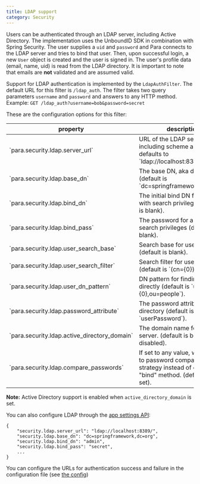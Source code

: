 ```yaml
---
title: LDAP support
category: Security
---
```


Users can be authenticated through an LDAP server, including Active Directory. The implementation uses the UnboundID
SDK in combination with Spring Security. The user supplies a `uid` and `password` and Para connects to the LDAP server
and tries to bind that user. Then, upon successful login, a new `User` object is created and the user is signed in.
The user's profile data (email, name, uid) is read from the LDAP directory. It is important to note that emails are
**not** validated and are assumed valid.

Support for LDAP authentication is implemented by the `LdapAuthFilter`. The default URL for this filter is
`/ldap_auth`. The filter takes two query parameters `username` and `password` and answers to any HTTP method.
Example: `GET /ldap_auth?username=bob&password=secret`

These are the configuration options for this filter:

<table class="table table-striped">
	<thead>
		<tr>
			<th>property</th>
			<th>description</th>
		</tr>
	</thead>
	<tbody>
		<tr><td>`para.security.ldap.server_url`</td><td>URL of the LDAP server, including scheme and port, defaults to `ldap://localhost:8389/`. </td></tr>
		<tr><td>`para.security.ldap.base_dn`</td><td>The base DN, aka domain (default is `dc=springframework,dc=org`). </td></tr>
		<tr><td>`para.security.ldap.bind_dn`</td><td>The initial bind DN for a user with search privileges (default is blank). </td></tr>
		<tr><td>`para.security.ldap.bind_pass`</td><td>The password for a user with search privileges (default is blank). </td></tr>
		<tr><td>`para.security.ldap.user_search_base`</td><td>Search base for user searches (default is blank).</td></tr>
		<tr><td>`para.security.ldap.user_search_filter`</td><td>Search filter for user searches (default is `(cn={0})`). </td></tr>
		<tr><td>`para.security.ldap.user_dn_pattern`</td><td>DN pattern for finding users directly (default is `uid={0},ou=people`). </td></tr>
		<tr><td>`para.security.ldap.password_attribute`</td><td>The password attribute in the directory (default is `userPassword`). </td></tr>
		<tr><td>`para.security.ldap.active_directory_domain`</td><td> The domain name for AD server. (default is blank, AD is disabled). </td></tr>
		<tr><td>`para.security.ldap.compare_passwords`</td><td> If set to any value, will switch to password comparison strategy instead of default "bind" method. (default - not set). </td></tr>
	</tbody>
</table>

**Note:** Active Directory support is enabled when `active_directory_domain` is set.

You can also configure LDAP through the [app settings API](#050-api-settings-put):
```
{
	"security.ldap.server_url": "ldap://localhost:8389/",
	"security.ldap.base_dn": "dc=springframework,dc=org",
	"security.ldap.bind_dn": "admin",
	"security.ldap.bind_pass": "secret",
	...
}
```

You can configure the URLs for authentication success and failure in the configuration file (see [the config](#005-config))